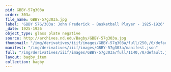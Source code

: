 ```yaml
---
pid: GBBY-57g303a
order: 303a
file_name: GBBY-57g303a.jpg
label: 'GBBY 57G/303a: John Frederick - Basketball Player - 1925-1926'
_date: 1925-1926
object_type: glass plate negative
source: http://archives.nd.edu/Bagby/GBBY-57g303a.jpg
thumbnail: "/img/derivatives/iiif/images/GBBY-57g303a/full/250,/0/default.jpg"
manifest: "/img/derivatives/iiif/images/GBBY-57g303a/manifest.json"
full: "/img/derivatives/iiif/images/GBBY-57g303a/full/1140,/0/default.jpg"
layout: bagby_item
collection: bagby
---
```

